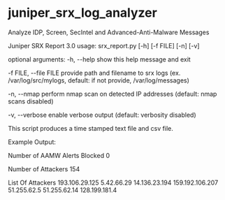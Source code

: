 # juniper_srx_log_analyzer
Analyze IDP, Screen, SecIntel and Advanced-Anti-Malware Messages

Juniper SRX Report 3.0 usage: srx_report.py [-h] [-f FILE] [-n] [-v]

optional arguments: -h, --help show this help message and exit

-f FILE, --file FILE provide path and filename to srx logs (ex. /var/log/src/mylogs, default: if not provide, /var/log/messages)

-n, --nmap perform nmap scan on detected IP addresses (default: nmap scans disabled)

-v, --verbose enable verbose output (default: verbosity disabled)

This script produces a time stamped text file and csv file.

Example Output:

Number of AAMW Alerts Blocked 0

Number of Attackers 154

List Of Attackers
193.106.29.125
5.42.66.29
14.136.23.194
159.192.106.207
51.255.62.5
51.255.62.14
128.199.181.4
